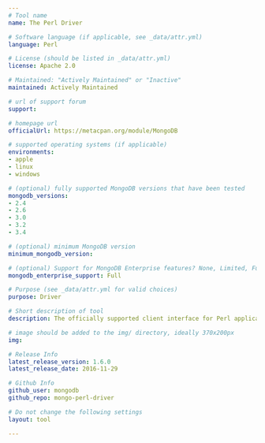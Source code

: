 ```yaml
---
# Tool name
name: The Perl Driver

# Software language (if applicable, see _data/attr.yml)
language: Perl

# License (should be listed in _data/attr.yml)
license: Apache 2.0

# Maintained: "Actively Maintained" or "Inactive"
maintained: Actively Maintained

# url of support forum
support: 

# homepage url
officialUrl: https://metacpan.org/module/MongoDB

# supported operating systems (if applicable)
environments:
- apple
- linux
- windows

# (optional) fully supported MongoDB versions that have been tested
mongodb_versions:
- 2.4
- 2.6
- 3.0
- 3.2
- 3.4

# (optional) minimum MongoDB version
minimum_mongodb_version:

# (optional) Support for MongoDB Enterprise features? None, Limited, Full
mongodb_enterprise_support: Full

# Purpose (see _data/attr.yml for valid choices)
purpose: Driver

# Short description of tool
description: The officially supported client interface for Perl applications.

# image should be added to the img/ directory, ideally 370x200px
img: 

# Release Info
latest_release_version: 1.6.0
latest_release_date: 2016-11-29

# Github Info
github_user: mongodb
github_repo: mongo-perl-driver

# Do not change the following settings
layout: tool

---
```


